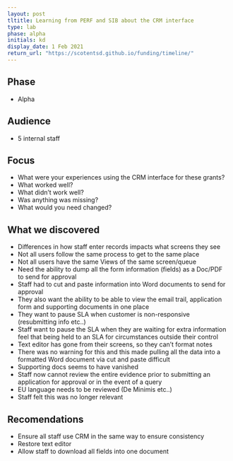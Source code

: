 ```yaml
---
layout: post
tltitle: Learning from PERF and SIB about the CRM interface
type: lab
phase: alpha
initials: kd
display_date: 1 Feb 2021
return_url: "https://scotentsd.github.io/funding/timeline/"
---
```


## Phase 
- Alpha

## Audience
- 5 internal staff

## Focus
- What were your experiences using the CRM interface for these grants?
- What worked well?
- What didn’t work well?
- Was anything was missing?
- What would you need changed?

## What we discovered
- Differences in how staff enter records impacts what screens they see
- Not all users follow the same process to get to the same place
- Not all users have the same Views of the same screen/queue
- Need the ability to dump all the form information (fields) as a Doc/PDF to send for approval
- Staff had to cut and paste information into Word documents to send for approval
- They also want the ability to be able to view the email trail, application form and supporting documents in one place
- They want to pause SLA when customer is non-responsive (resubmitting info etc..)
- Staff want to pause the SLA when they are waiting for extra information feel that being held to an SLA for circumstances outside their control
- Text editor has gone from their screens, so they can’t format notes
- There was no warning for this and this made pulling all the data into a formatted Word document via cut and paste difficult
- Supporting docs seems to have vanished
- Staff now cannot review the entire evidence prior to submitting an application for approval or in the event of a query
- EU language needs to be reviewed (De Minimis etc..)
- Staff felt this was no longer relevant 

## Recomendations
- Ensure all staff use CRM in the same way to ensure consistency
- Restore text editor
- Allow staff to download all fields into one document  
